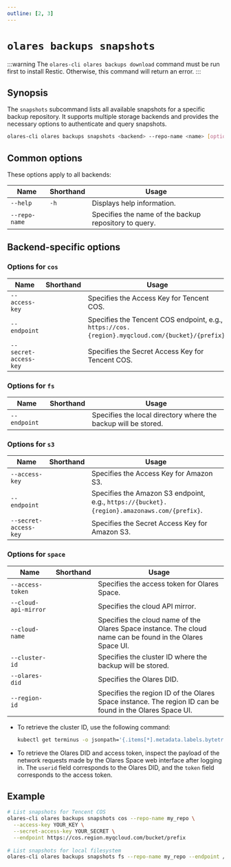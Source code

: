 ```yaml
---
outline: [2, 3]
---
```

# `olares backups snapshots`
:::warning
The `olares-cli olares backups download` command must be run first to install Restic. Otherwise, this command will return an error.
:::
## Synopsis
The `snapshots` subcommand lists all available snapshots for a specific backup repository. It supports multiple storage backends and provides the necessary options to authenticate and query snapshots.

```bash
olares-cli olares backups snapshots <backend> --repo-name <name> [options]
```
## Common options
These options apply to all backends:

| Name          | Shorthand | Usage                                                  |
|---------------|-----------|--------------------------------------------------------|
| `--help`      | `-h`      | Displays help information.                             |
| `--repo-name` |           | 	Specifies the name of the backup repository to query. |

## Backend-specific options

### Options for `cos`

| Name                  | Shorthand | Usage                                                                                            |
|-----------------------|-----------|--------------------------------------------------------------------------------------------------|
| `--access-key`        |           | Specifies the Access Key for Tencent COS.                                                        |
| `--endpoint`          |           | Specifies the Tencent COS endpoint, e.g., `https://cos.{region}.myqcloud.com/{bucket}/{prefix}`. |
| `--secret-access-key` |           | Specifies the Secret Access Key for Tencent COS.                                                 |

### Options for `fs`

| Name         | Shorthand | Usage                                                          |
|--------------|-----------|----------------------------------------------------------------|
| `--endpoint` |           | Specifies the local directory where the backup will be stored. |

### Options for `s3`

| Name                  | Shorthand | Usage                                                                                       |
|-----------------------|-----------|---------------------------------------------------------------------------------------------|
| `--access-key`        |           | Specifies the Access Key for Amazon S3.                                                     |
| `--endpoint`          |           | Specifies the Amazon S3 endpoint, e.g., `https://{bucket}.{region}.amazonaws.com/{prefix}`. |
| `--secret-access-key` |           | Specifies the Secret Access Key for Amazon S3.                                              |

### Options for `space`

| Name                 | Shorthand | Usage                                                                                                      |
|----------------------|-----------|------------------------------------------------------------------------------------------------------------|
| `--access-token`     |           | Specifies the access token for Olares Space.                                                               |
| `--cloud-api-mirror` |           | Specifies the cloud API mirror.                                                                            |
| `--cloud-name`       |           | Specifies the cloud name of the Olares Space instance. The cloud name can be found in the Olares Space UI. |
| `--cluster-id`       |           | Specifies the cluster ID where the backup will be stored.                                                  |
| `--olares-did`       |           | Specifies the Olares DID.                                                                                  |
| `--region-id`        |           | Specifies the region ID of the Olares Space instance. The region ID can be found in the Olares Space UI.   |

- To retrieve the cluster ID, use the following command:
  ```bash
  kubectl get terminus -o jsonpath='{.items[*].metadata.labels.bytetrade\.io/cluster-id}'
  ```
- To retrieve the Olares DID and access token, inspect the payload of the network requests made by the Olares Space web interface after logging in. The `userid` field corresponds to the Olares DID, and the `token` field corresponds to the access token.

## Example
```bash
# List snapshots for Tencent COS
olares-cli olares backups snapshots cos --repo-name my_repo \
  --access-key YOUR_KEY \
  --secret-access-key YOUR_SECRET \
  --endpoint https://cos.region.myqcloud.com/bucket/prefix
  
# List snapshots for local filesystem
olares-cli olares backups snapshots fs --repo-name my_repo --endpoint /backup_repo
```